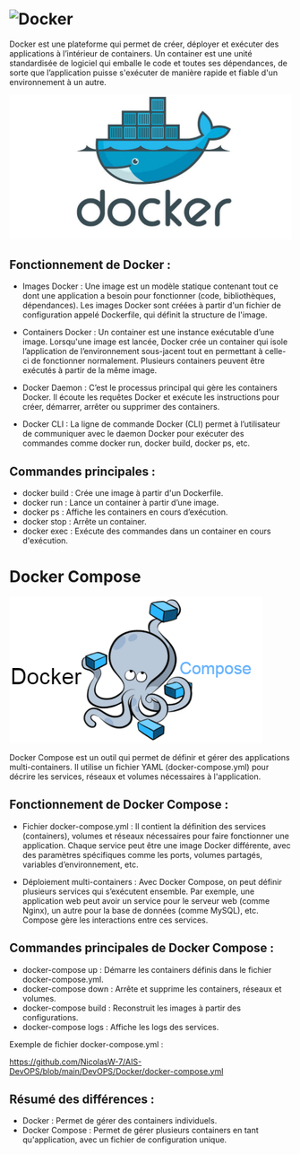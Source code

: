 # ![Docker](https://img.shields.io/badge/docker-%230db7ed.svg?style=for-the-badge&logo=docker&logoColor=white)
Docker est une plateforme qui permet de créer, déployer et exécuter des applications à l’intérieur de containers. Un container est une unité standardisée de logiciel qui emballe le code et toutes ses dépendances, de sorte que l’application puisse s'exécuter de manière rapide et fiable d'un environnement à un autre.

![Docker](https://github.com/NicolasW-7/AIS-DevOPS/blob/main/Images/Docker.jpg)

## Fonctionnement de Docker :

- Images Docker : Une image est un modèle statique contenant tout ce dont une application a besoin pour fonctionner (code, bibliothèques, dépendances). Les images Docker sont créées à partir d'un fichier de configuration appelé Dockerfile, qui définit la structure de l'image.

- Containers Docker : Un container est une instance exécutable d’une image. Lorsqu'une image est lancée, Docker crée un container qui isole l’application de l’environnement sous-jacent tout en permettant à celle-ci de fonctionner normalement. Plusieurs containers peuvent être exécutés à partir de la même image.

- Docker Daemon : C’est le processus principal qui gère les containers Docker. Il écoute les requêtes Docker et exécute les instructions pour créer, démarrer, arrêter ou supprimer des containers.

- Docker CLI : La ligne de commande Docker (CLI) permet à l’utilisateur de communiquer avec le daemon Docker pour exécuter des commandes comme docker run, docker build, docker ps, etc.

## Commandes principales :

- docker build : Crée une image à partir d'un Dockerfile.
- docker run : Lance un container à partir d’une image.
- docker ps : Affiche les containers en cours d’exécution.
- docker stop : Arrête un container.
- docker exec : Exécute des commandes dans un container en cours d'exécution.

# Docker Compose

![Docker](https://github.com/NicolasW-7/AIS-DevOPS/blob/main/Images/Docker%20Compose.png)

Docker Compose est un outil qui permet de définir et gérer des applications multi-containers. Il utilise un fichier YAML (docker-compose.yml) pour décrire les services, réseaux et volumes nécessaires à l'application.

## Fonctionnement de Docker Compose :

- Fichier docker-compose.yml : Il contient la définition des services (containers), volumes et réseaux nécessaires pour faire fonctionner une application. Chaque service peut être une image Docker différente, avec des paramètres spécifiques comme les ports, volumes partagés, variables d’environnement, etc.

- Déploiement multi-containers : Avec Docker Compose, on peut définir plusieurs services qui s’exécutent ensemble. Par exemple, une application web peut avoir un service pour le serveur web (comme Nginx), un autre pour la base de données (comme MySQL), etc. Compose gère les interactions entre ces services.

## Commandes principales de Docker Compose :

- docker-compose up : Démarre les containers définis dans le fichier docker-compose.yml.
- docker-compose down : Arrête et supprime les containers, réseaux et volumes.
- docker-compose build : Reconstruit les images à partir des configurations.
- docker-compose logs : Affiche les logs des services.
  
Exemple de fichier docker-compose.yml :

https://github.com/NicolasW-7/AIS-DevOPS/blob/main/DevOPS/Docker/docker-compose.yml


## Résumé des différences :
- Docker : Permet de gérer des containers individuels.
- Docker Compose : Permet de gérer plusieurs containers en tant qu'application, avec un fichier de configuration unique.
